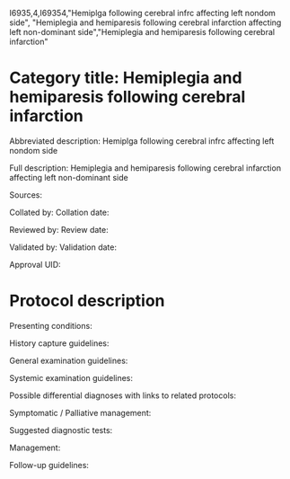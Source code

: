 I6935,4,I69354,"Hemiplga following cerebral infrc affecting left nondom side", "Hemiplegia and hemiparesis following cerebral infarction affecting left non-dominant side","Hemiplegia and hemiparesis following cerebral infarction"
# Category title: Hemiplegia and hemiparesis following cerebral infarction

Abbreviated description: Hemiplga following cerebral infrc affecting left nondom side

Full description: Hemiplegia and hemiparesis following cerebral infarction affecting left non-dominant side

Sources:

Collated by:
Collation date:

Reviewed by:
Review date:

Validated by:
Validation date:

Approval UID:

# Protocol description

Presenting conditions:

History capture guidelines:

General examination guidelines:

Systemic examination guidelines:

Possible differential diagnoses with links to related protocols:

Symptomatic / Palliative management:

Suggested diagnostic tests:

Management:

Follow-up guidelines:
